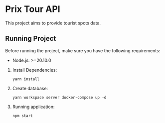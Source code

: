 # Prix Tour API

This project aims to provide tourist spots data.

## Running Project

Before running the project, make sure you have the following requirements:

- Node.js: >=20.10.0

1. Install Dependencies:
     ```shell
     yarn install
     ```
2. Create database:
     ```shell
     yarn workspace server docker-compose up -d
     ```

3. Running application:
     ```shell
     npm start
     ```